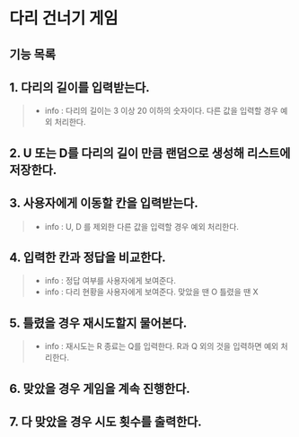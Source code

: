 다리 건너기 게임
=============
기능 목록
--------
## 1. 다리의 길이를 입력받는다.
>* info : 다리의 길이는 3 이상 20 이하의 숫자이다. 다른 값을 입력할 경우 예외 처리한다.
## 2. U 또는 D를 다리의 길이 만큼 랜덤으로 생성해 리스트에 저장한다.
## 3. 사용자에게 이동할 칸을 입력받는다.
>* info : U, D 를 제외한 다른 값을 입력할 경우 예외 처리한다.
## 4. 입력한 칸과 정답을 비교한다.
>* info : 정답 여부를 사용자에게 보여준다.
>* info : 다리 현황을 사용자에게 보여준다. 맞았을 땐 O 틀렸을 땐 X
## 5. 틀렸을 경우 재시도할지 물어본다.
>* info : 재시도는 R 종료는 Q를 입력한다. R과 Q 외의 것을 입력하면 예외 처리한다.
## 6. 맞았을 경우 게임을 계속 진행한다.
## 7. 다 맞았을 경우 시도 횟수를 출력한다.